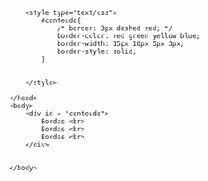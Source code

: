 <!DOCTYPE html>
<html>
	<head>
		<title>Bordas</title>
		<meta charset="utf-8">

		<style type="text/css">
			#conteudo{
				/* border: 3px dashed red; */
				border-color: red green yellow blue;
				border-width: 15px 10px 5px 3px;
				border-style: solid;
			}
			

		</style>

	</head>
	<body>
		<div id = "conteudo">
			Bordas <br>
			Bordas <br>
			Bordas <br>
		</div>
	    
		
	</body>
</html>
